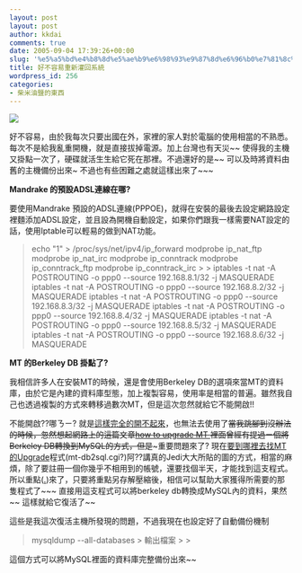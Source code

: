 ```yaml
---
layout: post
layout: post
author: kkdai
comments: true
date: 2005-09-04 17:39:26+00:00
slug: '%e5%a5%bd%e4%b8%8d%e5%ae%b9%e6%98%93%e9%87%8d%e6%96%b0%e7%81%8c%e5%9b%9e%e7%b3%bb%e7%b5%b1'
title: 好不容易重新灌回系統
wordpress_id: 256
categories:
- 柴米油鹽的東西
---
```


![](http://www.album.artfors.se/albums/album02/mandrake_star_o.sized.png)

好不容易，由於我每次只要出國在外，家裡的家人對於電腦的使用相當的不熟悉。每次不是給我亂重開機，就是直接拔掉電源。加上台灣也有天災~~ 使得我的主機又掛點一次了，硬碟就活生生給它死在那裡。不過還好的是~~ 可以及時將資料由舊的主機備份出來~ 不過也有些困難之處就這樣出來了~~~


<!-- more -->


**Mandrake 的預設ADSL連線在哪?**

要使用Mandrake 預設的ADSL連線(PPPOE)，就得在安裝的最後去設定網路設定裡麵添加ADSL設定，並且設為開機自動設定，如果你們跟我一樣需要NAT設定的話，使用Iptable可以輕易的做到NAT功能。

<blockquote>echo "1" > /proc/sys/net/ipv4/ip_forward  
modprobe ip_nat_ftp  
modprobe ip_nat_irc  
modprobe ip_conntrack  
modprobe ip_conntrack_ftp  
modprobe ip_conntrack_irc
> 
> iptables -t nat -A POSTROUTING -o ppp0  --source 192.168.8.1/32 -j MASQUERADE  
iptables -t nat -A POSTROUTING -o ppp0  --source 192.168.8.2/32 -j MASQUERADE  
iptables -t nat -A POSTROUTING -o ppp0  --source 192.168.8.3/32 -j MASQUERADE  
iptables -t nat -A POSTROUTING -o ppp0  --source 192.168.8.4/32 -j MASQUERADE  
iptables -t nat -A POSTROUTING -o ppp0  --source 192.168.8.5/32 -j MASQUERADE  
iptables -t nat -A POSTROUTING -o ppp0  --source 192.168.8.6/32 -j MASQUERADE  

> 
> </blockquote>

**MT 的Berkeley DB 掛點了?**

我相信許多人在安裝MT的時候，還是會使用Berkeley DB的選項來當MT的資料庫，由於它是內建的資料庫型態，加上複製容易，使用率是相當的普遍。雖然我自己也透過複製的方式來轉移過數次MT，但是這次忽然就給它不能開啟!! 

不能開啟??哪ㄋㄧ? 就是[這樣完全的開不起來](http://66.102.7.104/search?q=cache:AaO7xODSeRMJ:www.totalchoicehosting.com/forums/lofiversion/index.php/t20624.html+berkeley+db+transfer+mysql+MT&hl=zh-TW)，也無法去使用了~~當我跳腳到沒辦法的時候，忽然想起網路上的這篇文章[how to upgrade MT ](http://www.sixapart.com/movabletype/docs/mtupgrade)裡面曾經有提過ㄧ個將Berkeley DB轉換到MySQL的方式，但是~~~重要問題來了? 現在[要到哪裡去找MT的Upgrade](http://mtbook.net/dl-mt-2.661-full.html)程式(mt-db2sql.cgi?)阿??講真的Jedi大大所貼的圖的方式，相當的麻煩，除了要註冊一個你幾乎不相用到的帳號，還要找個半天，才能找到這支程式。所以重點([.](http://www.evanlin.com/blog/mt.upgrade.tgz))來了，只要將重點另存解壓縮後，相信可以幫助大家獲得所需要的那隻程式了~~~ 直接用這支程式可以將berkeley db轉換成MySQL內的資料，果然~~ 這樣就給它復活了~~ 

這些是我這次復活主機所發現的問題，不過我現在也設定好了自動備份機制

<blockquote>mysqldump --all-databases  > 輸出檔案
> 
> </blockquote>

這個方式可以將MySQL裡面的資料庫完整備份出來~~ 
